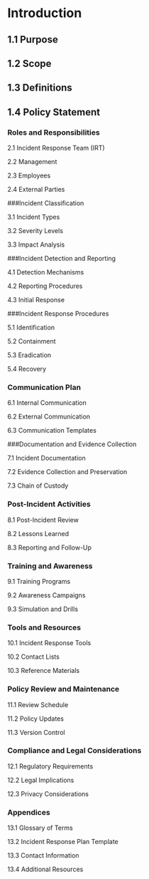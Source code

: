 # Introduction

## 1.1 Purpose

## 1.2 Scope

## 1.3 Definitions

## 1.4 Policy Statement

### Roles and Responsibilities

2.1 Incident Response Team (IRT)

2.2 Management

2.3 Employees

2.4 External Parties

###Incident Classification

3.1 Incident Types

3.2 Severity Levels

3.3 Impact Analysis

###Incident Detection and Reporting

4.1 Detection Mechanisms

4.2 Reporting Procedures

4.3 Initial Response

###Incident Response Procedures

5.1 Identification

5.2 Containment

5.3 Eradication

5.4 Recovery

### Communication Plan

6.1 Internal Communication

6.2 External Communication

6.3 Communication Templates

###Documentation and Evidence Collection

7.1 Incident Documentation

7.2 Evidence Collection and Preservation

7.3 Chain of Custody

### Post-Incident Activities

8.1 Post-Incident Review

8.2 Lessons Learned

8.3 Reporting and Follow-Up

### Training and Awareness

9.1 Training Programs

9.2 Awareness Campaigns

9.3 Simulation and Drills

### Tools and Resources

10.1 Incident Response Tools

10.2 Contact Lists

10.3 Reference Materials

### Policy Review and Maintenance

11.1 Review Schedule

11.2 Policy Updates

11.3 Version Control

### Compliance and Legal Considerations

12.1 Regulatory Requirements

12.2 Legal Implications

12.3 Privacy Considerations

### Appendices

13.1 Glossary of Terms

13.2 Incident Response Plan Template

13.3 Contact Information

13.4 Additional Resources
